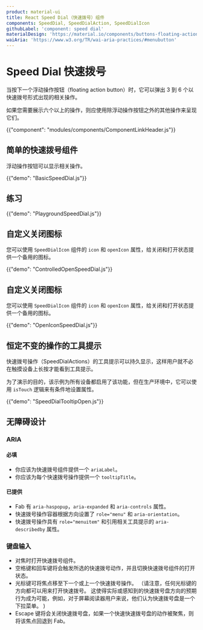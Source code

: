 ```yaml
---
product: material-ui
title: React Speed Dial（快速拨号）组件
components: SpeedDial, SpeedDialAction, SpeedDialIcon
githubLabel: 'component: speed dial'
materialDesign: 'https://material.io/components/buttons-floating-action-button#types-of-transitions'
waiAria: 'https://www.w3.org/TR/wai-aria-practices/#menubutton'
---
```


# Speed Dial 快速拨号

<p class="description">当按下一个浮动操作按钮（floating action button）时，它可以弹出 3 到 6 个以快速拨号形式出现的相关操作。</p>

如果您需要展示六个以上的操作，则应使用除浮动操作按钮之外的其他操作来呈现它们。

{{"component": "modules/components/ComponentLinkHeader.js"}}

## 简单的快速拨号组件

浮动操作按钮可以显示相关操作。

{{"demo": "BasicSpeedDial.js"}}

## 练习

{{"demo": "PlaygroundSpeedDial.js"}}

## 自定义关闭图标

您可以使用 `SpeedDialIcon` 组件的 `icon` 和 `openIcon` 属性，给关闭和打开状态提供一个备用的图标。

{{"demo": "ControlledOpenSpeedDial.js"}}

## 自定义关闭图标

您可以使用 `SpeedDialIcon` 组件的 `icon` 和 `openIcon` 属性，给关闭和打开状态提供一个备用的图标。

{{"demo": "OpenIconSpeedDial.js"}}

## 恒定不变的操作的工具提示

快速拨号操作（SpeedDialActions）的工具提示可以持久显示，这样用户就不必在触摸设备上长按才能看到工具提示。

为了演示的目的，该示例为所有设备都启用了该功能，但在生产环境中，它可以使用 `isTouch` 逻辑来有条件地设置属性。

{{"demo": "SpeedDialTooltipOpen.js"}}

## 无障碍设计

### ARIA

#### 必填

- 你应该为快速拨号组件提供一个 `ariaLabel`。
- 你应该为每个快速拨号操作提供一个 `tooltipTitle`。

#### 已提供

- Fab 有 `aria-haspopup`，`aria-expanded` 和 `aria-controls` 属性。
- 快速拨号操作容器根据方向设置了 `role="menu"` 和 `aria-orientation`。
- 快速拨号操作具有 `role="menuitem"` 和引用相关工具提示的 `aria-describedby` 属性。

### 键盘输入

- 对焦时打开快速拨号组件。
- 空格键和回车键将会触发所选的快速拨号动作，并且切换快速拨号组件的打开状态。
- 光标键可将焦点移至下一个或上一个快速拨号操作。 （请注意，任何光标键的方向都可以用来打开快速拨号。 这使得实际或感知到的快速拨号盘方向的预期行为成为可能，例如，对于屏幕阅读器用户来说，他们认为快速拨号盘是一个下拉菜单。 )
- Escape 键将会关闭快速拨号盘，如果一个快速快速拨号盘的动作被聚焦，则将该焦点回退到 Fab。
